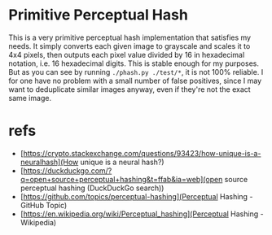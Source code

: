 # Primitive Perceptual Hash

This is a very primitive perceptual hash implementation that satisfies my needs.
It simply converts each given image to grayscale and scales it to 4x4 pixels, then outputs each pixel value divided by 16 in hexadecimal notation, i.e. 16 hexadecimal digits.
This is stable enough for my purposes. But as you can see by running `./phash.py ./test/*`, it is not 100% reliable.
I for one have no problem with a small number of false positives, since I may want to deduplicate similar images anyway, even if they're not the exact same image.


# refs

- [https://crypto.stackexchange.com/questions/93423/how-unique-is-a-neuralhash](How unique is a neural hash?)
- [https://duckduckgo.com/?q=open+source+perceptual+hashing&t=ffab&ia=web](open source perceptual hashing (DuckDuckGo search))
- [https://github.com/topics/perceptual-hashing](Perceptual Hashing - GitHub Topic)
- [https://en.wikipedia.org/wiki/Perceptual_hashing](Perceptual Hashing - Wikipedia)
